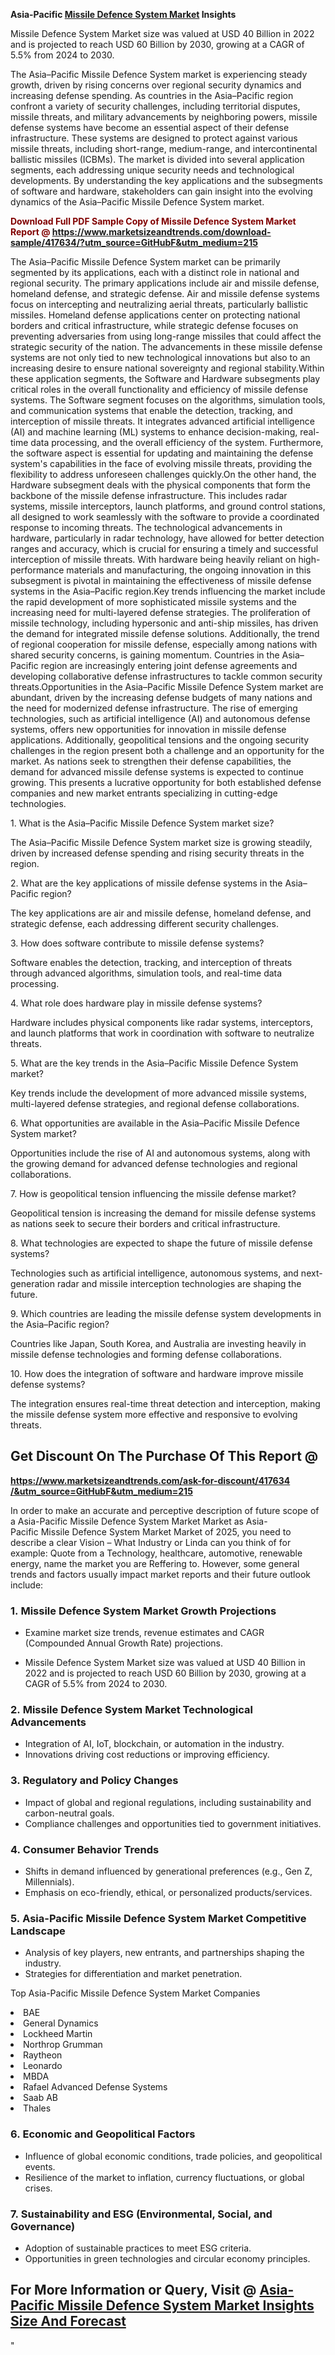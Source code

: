 <p><strong>Asia-Pacific&nbsp;<a href=""https://www.marketsizeandtrends.com/download-sample/417634/&amp;utm_source=GitHubF&amp;utm_medium=215"">Missile Defence System Market</a> Insights</strong></p><p>Missile Defence System Market size was valued at USD 40 Billion in 2022 and is projected to reach USD 60 Billion by 2030, growing at a CAGR of 5.5% from 2024 to 2030.</p><p><p>The Asia–Pacific Missile Defence System market is experiencing steady growth, driven by rising concerns over regional security dynamics and increasing defense spending. As countries in the Asia–Pacific region confront a variety of security challenges, including territorial disputes, missile threats, and military advancements by neighboring powers, missile defense systems have become an essential aspect of their defense infrastructure. These systems are designed to protect against various missile threats, including short-range, medium-range, and intercontinental ballistic missiles (ICBMs). The market is divided into several application segments, each addressing unique security needs and technological developments. By understanding the key applications and the subsegments of software and hardware, stakeholders can gain insight into the evolving dynamics of the Asia–Pacific Missile Defence System market.<strong><p><strong><span style="color: #800000;">Download Full PDF Sample Copy of Missile Defence System Market Report @</span>&nbsp;</strong><a href="https://www.marketsizeandtrends.com/download-sample/417634/?utm_source=GitHubF&amp;utm_medium=215" target="_blank">https://www.marketsizeandtrends.com/download-sample/417634/?utm_source=GitHubF&amp;utm_medium=215</a></p></strong>The Asia–Pacific Missile Defence System market can be primarily segmented by its applications, each with a distinct role in national and regional security. The primary applications include air and missile defense, homeland defense, and strategic defense. Air and missile defense systems focus on intercepting and neutralizing aerial threats, particularly ballistic missiles. Homeland defense applications center on protecting national borders and critical infrastructure, while strategic defense focuses on preventing adversaries from using long-range missiles that could affect the strategic security of the nation. The advancements in these missile defense systems are not only tied to new technological innovations but also to an increasing desire to ensure national sovereignty and regional stability.Within these application segments, the Software and Hardware subsegments play critical roles in the overall functionality and efficiency of missile defense systems. The Software segment focuses on the algorithms, simulation tools, and communication systems that enable the detection, tracking, and interception of missile threats. It integrates advanced artificial intelligence (AI) and machine learning (ML) systems to enhance decision-making, real-time data processing, and the overall efficiency of the system. Furthermore, the software aspect is essential for updating and maintaining the defense system's capabilities in the face of evolving missile threats, providing the flexibility to address unforeseen challenges quickly.On the other hand, the Hardware subsegment deals with the physical components that form the backbone of the missile defense infrastructure. This includes radar systems, missile interceptors, launch platforms, and ground control stations, all designed to work seamlessly with the software to provide a coordinated response to incoming threats. The technological advancements in hardware, particularly in radar technology, have allowed for better detection ranges and accuracy, which is crucial for ensuring a timely and successful interception of missile threats. With hardware being heavily reliant on high-performance materials and manufacturing, the ongoing innovation in this subsegment is pivotal in maintaining the effectiveness of missile defense systems in the Asia–Pacific region.Key trends influencing the market include the rapid development of more sophisticated missile systems and the increasing need for multi-layered defense strategies. The proliferation of missile technology, including hypersonic and anti-ship missiles, has driven the demand for integrated missile defense solutions. Additionally, the trend of regional cooperation for missile defense, especially among nations with shared security concerns, is gaining momentum. Countries in the Asia–Pacific region are increasingly entering joint defense agreements and developing collaborative defense infrastructures to tackle common security threats.Opportunities in the Asia–Pacific Missile Defence System market are abundant, driven by the increasing defense budgets of many nations and the need for modernized defense infrastructure. The rise of emerging technologies, such as artificial intelligence (AI) and autonomous defense systems, offers new opportunities for innovation in missile defense applications. Additionally, geopolitical tensions and the ongoing security challenges in the region present both a challenge and an opportunity for the market. As nations seek to strengthen their defense capabilities, the demand for advanced missile defense systems is expected to continue growing. This presents a lucrative opportunity for both established defense companies and new market entrants specializing in cutting-edge technologies.<p>1. What is the Asia–Pacific Missile Defence System market size?</p><p>The Asia–Pacific Missile Defence System market size is growing steadily, driven by increased defense spending and rising security threats in the region.</p><p>2. What are the key applications of missile defense systems in the Asia–Pacific region?</p><p>The key applications are air and missile defense, homeland defense, and strategic defense, each addressing different security challenges.</p><p>3. How does software contribute to missile defense systems?</p><p>Software enables the detection, tracking, and interception of threats through advanced algorithms, simulation tools, and real-time data processing.</p><p>4. What role does hardware play in missile defense systems?</p><p>Hardware includes physical components like radar systems, interceptors, and launch platforms that work in coordination with software to neutralize threats.</p><p>5. What are the key trends in the Asia–Pacific Missile Defence System market?</p><p>Key trends include the development of more advanced missile systems, multi-layered defense strategies, and regional defense collaborations.</p><p>6. What opportunities are available in the Asia–Pacific Missile Defence System market?</p><p>Opportunities include the rise of AI and autonomous systems, along with the growing demand for advanced defense technologies and regional collaborations.</p><p>7. How is geopolitical tension influencing the missile defense market?</p><p>Geopolitical tension is increasing the demand for missile defense systems as nations seek to secure their borders and critical infrastructure.</p><p>8. What technologies are expected to shape the future of missile defense systems?</p><p>Technologies such as artificial intelligence, autonomous systems, and next-generation radar and missile interception technologies are shaping the future.</p><p>9. Which countries are leading the missile defense system developments in the Asia–Pacific region?</p><p>Countries like Japan, South Korea, and Australia are investing heavily in missile defense technologies and forming defense collaborations.</p><p>10. How does the integration of software and hardware improve missile defense systems?</p><p>The integration ensures real-time threat detection and interception, making the missile defense system more effective and responsive to evolving threats.</p></p><h2><strong>Get Discount On The Purchase Of This Report @&nbsp;</strong></h2><p><strong><a href=""https://www.marketsizeandtrends.com/ask-for-discount/417634/&amp;utm_source=GitHubF&amp;utm_medium=215"" target=""_blank"">https://www.marketsizeandtrends.com/ask-for-discount/417634<br />/&amp;utm_source=GitHubF&amp;utm_medium=215</a></strong></p><p>In order to make an accurate and perceptive description of future scope of a Asia-Pacific&nbsp;Missile Defence System Market Market as Asia-Pacific&nbsp;Missile Defence System Market Market of 2025, you need to describe a clear Vision &ndash; What Industry or Linda can you think of for example: Quote from a Technology, healthcare, automotive, renewable energy, name the market you are Reffering to. However, some general trends and factors usually impact market reports and their future outlook include:</p><h3>1.&nbsp;<strong>Missile Defence System Market Growth Projections</strong></h3><ul><li>Examine market size trends, revenue estimates and CAGR (Compounded Annual Growth Rate) projections.</li><li><p>Missile Defence System Market size was valued at USD 40 Billion in 2022 and is projected to reach USD 60 Billion by 2030, growing at a CAGR of 5.5% from 2024 to 2030.</p></li></ul><h3>2.&nbsp;<strong>Missile Defence System Market Technological Advancements</strong></h3><ul><li>Integration of AI, IoT, blockchain, or automation in the industry.</li><li>Innovations driving cost reductions or improving efficiency.</li></ul><h3>3.&nbsp;<strong>Regulatory and Policy Changes</strong></h3><ul><li>Impact of global and regional regulations, including sustainability and carbon-neutral goals.</li><li>Compliance challenges and opportunities tied to government initiatives.</li></ul><h3>4.&nbsp;<strong>Consumer Behavior Trends</strong></h3><ul><li>Shifts in demand influenced by generational preferences (e.g., Gen Z, Millennials).</li><li>Emphasis on eco-friendly, ethical, or personalized products/services.</li></ul><h3>5.&nbsp;<strong>Asia-Pacific Missile Defence System Market Competitive Landscape</strong></h3><ul><li>Analysis of key players, new entrants, and partnerships shaping the industry.</li><li>Strategies for differentiation and market penetration.</li></ul><p data-pm-slice=""1 1 []"">Top Asia-Pacific Missile Defence System Market Companies</p><div data-test-id=""""><p><li>BAE</li><li> General Dynamics</li><li> Lockheed Martin</li><li> Northrop Grumman</li><li> Raytheon</li><li> Leonardo</li><li> MBDA</li><li> Rafael Advanced Defense Systems</li><li> Saab AB</li><li> Thales</li></p></div><h3>6.&nbsp;<strong>Economic and Geopolitical Factors</strong></h3><ul><li>Influence of global economic conditions, trade policies, and geopolitical events.</li><li>Resilience of the market to inflation, currency fluctuations, or global crises.</li></ul><h3>7.&nbsp;<strong>Sustainability and ESG (Environmental, Social, and Governance)</strong></h3><ul><li>Adoption of sustainable practices to meet ESG criteria.</li><li>Opportunities in green technologies and circular economy principles.</li></ul><h2><strong>For More Information or Query, Visit @&nbsp;</strong><a href=""https://www.verifiedmarketreports.com/product/missile-defence-system-market/"" target=""_blank"">Asia-Pacific Missile Defence System Market Insights Size And Forecast</a></h2>"
